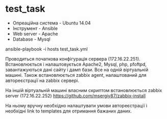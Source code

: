 # test_task

- Опреаційна система - Ubuntu 14.04
- Інструмент - Ansible
- Web server - Apache
- Database - Mysql

ansible-playbook -i hosts test_task.yml

Проводиться початкова конфігурація сервера (172.16.22.251).
Встановлюється і налаштовується Apache2, Mysql, php, pfoftpd, завантажуються дані сайту і дамп бази. Все на одній віртуальній машині.
Також встановлюється zabbix agent, налаштований для автореєстрації на zabbix сервері.

На іншій віртуальній машині власним скриптом встановлюється zabbix server (172.16.22.252)
https://github.com/msergiy87/zabbix-install

На ньому вручну необхідно налаштувати умови автореєстрації і необхідні link to templates для отримання бажаних даних.
